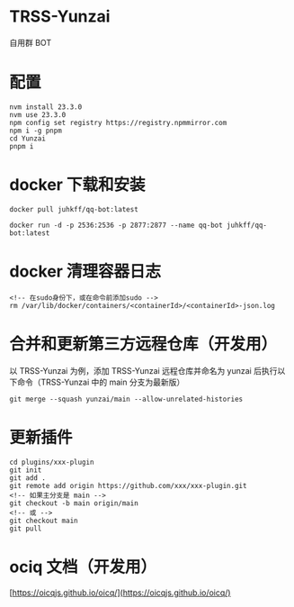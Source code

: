 # TRSS-Yunzai

自用群 BOT

# 配置

```console
nvm install 23.3.0
nvm use 23.3.0
npm config set registry https://registry.npmmirror.com
npm i -g pnpm
cd Yunzai
pnpm i
```

# docker 下载和安装

```console
docker pull juhkff/qq-bot:latest

docker run -d -p 2536:2536 -p 2877:2877 --name qq-bot juhkff/qq-bot:latest
```

# docker 清理容器日志

```console
<!-- 在sudo身份下，或在命令前添加sudo -->
rm /var/lib/docker/containers/<containerId>/<containerId>-json.log
```

# 合并和更新第三方远程仓库（开发用）

以 TRSS-Yunzai 为例，添加 TRSS-Yunzai 远程仓库并命名为 yunzai 后执行以下命令（TRSS-Yunzai 中的 main 分支为最新版）

```console
git merge --squash yunzai/main --allow-unrelated-histories
```

# 更新插件

```console
cd plugins/xxx-plugin
git init
git add .
git remote add origin https://github.com/xxx/xxx-plugin.git
<!-- 如果主分支是 main -->
git checkout -b main origin/main
<!-- 或 -->
git checkout main
git pull
```

# ociq 文档（开发用）

[https://oicqjs.github.io/oicq/](https://oicqjs.github.io/oicq/)

